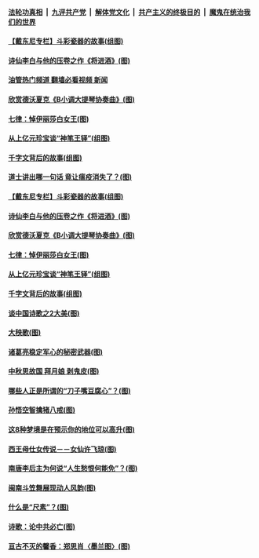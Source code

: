 ####  [法轮功真相](../../../../basic/blob/master/README.md?t=09190431) &nbsp;|&nbsp; [九评共产党](../../../../9ping.md/blob/master/README.md?t=09190431) &nbsp;|&nbsp; [解体党文化](../../../../jtdwh.md/blob/master/README.md?t=09190431)  &nbsp;|&nbsp; [共产主义的终极目的](../../../../gczydzjmd.md/blob/master/README.md?t=09190431) &nbsp;|&nbsp; [魔鬼在统治我们的世界](../../../../mgztzwmdsj.md/blob/master/README.md?t=09190431) 

#### [【戴东尼专栏】斗彩瓷器的故事(组图)](../pages/p7/1012026.md?t=09190431) 

#### [诗仙李白与他的压卷之作《将进酒》(图)](../pages/p7/1016892.md?t=09190431) 

#### [油管热门频道 翻墙必看视频 新闻](http://45.76.130.85:81/youtube.html?09190431)

#### [欣赏德沃夏克《B小调大提琴协奏曲》(图)](../pages/p7/1016197.md?t=09190431) 

#### [七律：悼伊丽莎白女王(图)](../pages/p7/1016882.md?t=09190431) 

#### [从上亿元珍宝谈“神笔王铎”(组图)](../pages/p7/1016868.md?t=09190431) 

#### [千字文背后的故事(组图)](../pages/p7/1016899.md?t=09190431) 

#### [道士讲出哪一句话 竟让瘟疫消失了？(图)](../pages/p7/1016989.md?t=09190431) 

#### [【戴东尼专栏】斗彩瓷器的故事(组图)](../pages/p7/1012026.md?t=09190431) 

#### [诗仙李白与他的压卷之作《将进酒》(图)](../pages/p7/1016892.md?t=09190431) 

#### [欣赏德沃夏克《B小调大提琴协奏曲》(图)](../pages/p7/1016197.md?t=09190431) 

#### [七律：悼伊丽莎白女王(图)](../pages/p7/1016882.md?t=09190431) 

#### [从上亿元珍宝谈“神笔王铎”(组图)](../pages/p7/1016868.md?t=09190431) 

#### [千字文背后的故事(组图)](../pages/p7/1016899.md?t=09190431) 

#### [谈中国诗歌之2大美(图)](../pages/p7/1016739.md?t=09190431) 

#### [大秧歌(图)](../pages/p7/1015591.md?t=09190431) 

#### [诸葛亮稳定军心的秘密武器(图)](../pages/p7/1016450.md?t=09190431) 

#### [中秋思故国 拜月娘 剥鬼皮(图)](../pages/p7/1015573.md?t=09190431) 

#### [哪些人正是所谓的“刀子嘴豆腐心”？(图)](../pages/p7/1014216.md?t=09190431) 

#### [孙悟空智擒猪八戒(图)](../pages/p7/1015590.md?t=09190431) 

#### [这8种梦境是在预示你的地位可以高升(图)](../pages/p7/1013124.md?t=09190431) 

#### [西王母仕女传说－－女仙许飞琼(图)](../pages/p7/1016661.md?t=09190431) 

#### [南唐李后主为何说“人生愁恨何能免”？(图)](../pages/p7/1014994.md?t=09190431) 

#### [闽南斗笠舞展现动人风韵(图)](../pages/p7/1015589.md?t=09190431) 

#### [什么是“尺素”？(图)](../pages/p7/1016606.md?t=09190431) 

#### [诗歌：论中共必亡(图)](../pages/p7/1016533.md?t=09190431) 

#### [亘古不灭的馨香：郑思肖〈墨兰图〉(图)](../pages/p7/1016446.md?t=09190431) 

<img src='http://gfw-breaker.win/goodnews/indexes/p7.md' width='0px' height='0px'/>
